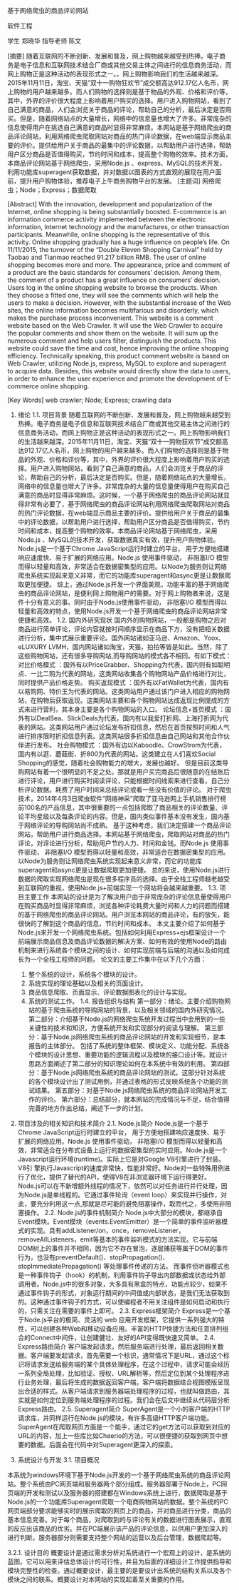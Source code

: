 基于网络爬虫的商品评论网站

软件工程

学生  郑晓华   指导老师  陈文


[摘要]  随着互联网的不断创新、发展和普及，网上购物越来越受到热捧。电子商务是电子信息和互联网技术结合厂商或其他交易主体之间进行的信息商务活动，而网上购物正是这种活动的表现形式之一。。网上购物影响我们的生活越来越深。2015年11月11日，淘宝、天猫“双十一购物狂欢节”成交额高达912.17亿人名币，网上购物的用户越来越多。而人们购物的选择则是基于物品的外观、价格和评价等，其中，外界的评价很大程度上影响着用户购买的选择。用户进入购物网站，看到了自己满意的商品，人们会浏览关于商品的评论，帮助自己的分析，最后决定是否购买。但是，随着网络站点的大量增长，网络中的信息量也增大了许多。非常庞杂的信息使得用户在挑选自己满意的商品时显得非常麻烦。本网站是基于网络爬虫的商品评论网站，利用网络爬虫爬取网站对商品的热门评论数据，在web端显示商品主要的评价。提供给用户关于商品的最集中的评论数据，以帮助用户进行选择，帮助用户区分商品是否值得购买，节约时间和成本，提高整个购物的效率。技术方面，本商品评论网站基于网络爬虫，采用Node.js 、express、MySQL的技术开发，利用功能库superagent获取数据，并对数据以图表的方式直观的展现在用户面前，提升用户购物体验，推荐电子上午商务购物平台的发展。
[主题词]  网络爬虫；Node；Express；数据爬取

[Abstract]  With the innovation, development and popularization of the Internet, online shopping is being substantially boosted. E-commerce is an information commerce activity implemented between the electronic information, Internet technology and the manufactures, or other transaction participants. Meanwhile, online shopping is the representative of this activity. Online shopping gradually has a huge influence on people’s life. On 11/11/2015, the turnover of the “Double Eleven Shopping Carnival” held by Taobao and Tianmao reached 91.217 billion RMB. The user of online shopping becomes more and more. The appearance, price and comment of a product are the basic standards for consumers’ decision. Among them, the comment of a product has a great influence on consumers’ decision. Users log in the online shopping website to browse the products. When they choose a fitted one, they will see the comments which will help the users to make a decision. However, with the substantial increase of the Web sites, the online information becomes multifarious and disorderly, which makes the purchase process inconvenient. This website is a comment website based on the Web Crawler. It will use the Web Crawler to acquire the popular comments and show them on the website. It will sum up the numerous comment and help users filter, distinguish the products. This website could save the time and cost, hence improving the online shopping efficiency. Technically speaking, this product comment website is based on Web Crawler, utilizing Node.js, express, MySQL to explore and superagent to acquire data. Besides, this website would directly show the data to users, in order to enhance the user experience and promote the development of E-commerce online shopping. 

[Key Words]  web crawler; Node; Express; crawling data

1.	绪论
1.1.	项目背景
	随着互联网的不断创新、发展和普及，网上购物越来越受到热捧。电子商务是电子信息和互联网技术结合厂商或其他交易主体之间进行的信息商务活动，而网上购物正是这种活动的表现形式之一。网上购物影响我们的生活越来越深。2015年11月11日，淘宝、天猫“双十一购物狂欢节”成交额高达912.17亿人名币，网上购物的用户越来越多。而人们购物的选择则是基于物品的外观、价格和评价等，其中，外界的评价很大程度上影响着用户购买的选择。用户进入购物网站，看到了自己满意的商品，人们会浏览关于商品的评论，帮助自己的分析，最后决定是否购买。但是，随着网络站点的大量增长，网络中的信息量也增大了许多。非常庞杂的大量的信息量使得用户在购买自己满意的商品时显得非常麻烦。这时候，一个基于网络爬虫的商品评论网站就显得非常有必要了，基于网络爬虫的商品评论网站利用网络爬虫爬取网站对商品的热门评论数据，在web端显示商品主要的评价。提供给用户关于商品的最集中的评论数据，以帮助用户进行选择，帮助用户区分商品是否值得购买，节约时间和成本，提高整个购物的效率。本商品评论网站基于网络爬虫，采用Node.js 、MySQL的技术开发，获取数据真实有效，提升用户购物体验。
	 Node.js是一个基于Chrome JavaScript运行时建立的平台， 用于方便地搭建响应速度快、易于扩展的网络应用。Node.js 使用事件驱动， 非阻塞I/O 模型而得以轻量和高效，非常适合在数据密集型的应用。以Node为服务则让网络爬虫系统实现起来意义非常，而它的功能库superagent和async更是让数据爬取更加便捷。
	综上，通过Node.js开发一个界面美观，功能丰富的基于网络爬虫的商品评论网站，是便利网上购物用户的需要。对于网上购物者来说，这是件十分有意义的事。同时由于Node.js使用事件驱动， 非阻塞I/O 模型而得以轻量和高效的特点，使用Node.js开发一个基于网络爬虫的商品评论网站非常便捷和高效。
1.2.	国内外研究现状
	国内外的购物网站，一般都是购物之后对商品进行简单评论，评论内容就按时间顺序显示在商品下方，没有把相关数据进行分析，集中式展示重要评论。国外网站诸如亚马逊、Amazon、Yoox、eLUXURY  LVMH，国内网站诸如淘宝，天猫，拍拍等皆是如此。当然，除了这些购物网站，还有很多导购网站,而导购网站的模式各不相同。有如下模式：
	对比价格模式 ：国外有以PriceGrabber、Shopping为代表，国内则有如聪明点、一比二购为代表的网站，这类网站收集各个购物网站产品价格进行对比，同时提供产品价格走势。
	购买返现模式 ：国外有以FatWallet为代表，国内有以易购网、特价王为代表的网站。这类网站用户通过该门户进入相应的购物网站，在购物后获取返现。这类网站主要和各个购物网站达成返现比例提成的方式来进行营利，其本身主要是各个购物网站的入口。
	论坛信息+首页模式 ：国外有以DealSea、SlickDeals为代表，国内有以我爱打折网、上海打折网为代表的网站。这类网站用户通过论坛发布折扣信息，然后在首页按照时间和人气进行排序限时折扣信息列表。这类网站很多折扣信息由自己网站和其他合作伙伴进行发布。
	社会购物模式 ：国外有边以Kaboodle、CrowStrom为代表，国内有以逛、蘑菇街、折800为代表的网站。这类建立在人们喜欢Social Shopping的感觉，随着社会购物能力的增大，发展也越好。
	但是目前这类导购网站有着一个很明显的不足之处。那就是用户买完商品后很随意的在结账后进行评论，用户进行购买时阅读评论，只能根据时间线索来进行查看，自己分析评论数据。耗费了用户时间来总结评论或看一些没有价值的评论。
	对于爬虫技术，2014年4月3日爬虫软件“网络神采”爬取了亚马逊网上手机销售排行榜前100名的产品信息，其中很重要的一点包括爬取了商品相关的评论数量、评论平均星级以及每条评论的内容。但是，国内类似事件基本没有发生，国内基于网络评论的导购网站尚不成熟。
	基于这种考虑，我们决定搭建一个商品评论网站，帮助用户进行商品选择。本网站基于网络爬虫，爬取网站对商品的热门评论，对评论进行分析，帮助用户节约人力、时间和金钱。而Node.js 使用事件驱动， 非阻塞I/O 模型而得以轻量和高效，非常适合在数据密集型的应用。以Node为服务则让网络爬虫系统实现起来意义非常，而它的功能库superagent和async更是让数据爬取更加便捷。
	总的来说，使用Node.js进行数据的爬取实现网络爬虫是现在很多程序员的选择。由于全栈工程师越老越受到互联网的重视，使用Node.js+前端实现一个网站将会越来越重要。
1.3.	项目主要工作
	本网站的设计是为了解决用户由于非常庞杂的评论信息量使得用户在购买商品时显得非常麻烦，浏览各种评论耗费大量时间和人力的问题而搭建的基于网络爬虫的商品评论网站。用户浏览本网站的商品评论，有的放矢，能很快的了解到这个商品的信息，节约时间和成本。
	本文主要介绍了如何基于Node.js来开发一个网络爬虫系统。包括如何利用Express+ejs框架设计一个前端展示商品信息及商品评论数据的解决方案、如何有效的使用Node的路由机制来进行系统各个模块之间的设计、如何实现前端与后端的沟通以及如何成长为一个全栈工程师的问题。
	论文的主要工作集中在以下几个方面：
	1)	整个系统的设计，系统各个模块的设计。
	2)	系统实现的理论基础以及相关的页面设计。
	3)	商品信息爬取、页面显示、评论数据图表化的设计与实现。
	4)	系统的测试工作。
1.4.	报告组织与结构
	第一部分：绪论。主要介绍购物网站的基于爬虫系统的导购网站的背景，以及相关领域的国内外研究情况。
	第二部分：介绍基于Node.js的网络爬虫系统开发过程当中会用到的一些关键性的技术和知识，方便系统开发和实现部分的阅读与理解。 
	第三部分：基于Node.js网络爬虫系统的商品评论网站的开发和实现细节，是本报告的主体部分。 包括了系统的整体框架、模块定义、功能分配、系统各个模块的设计思想、重要功能的逻辑流程以及模块的接口设计等。就设计思路方面阐述了第二部分的知识理论如何在本系统中有效的利用。
	第四部分：基于Node.js网络爬虫系统的商品评论网站的测试。这部分针对系统的各个模块设计出了测试用例，并通过表格的形式反映系统各个功能的测试结果。
	第五部分：对基于Node.js网络爬虫系统的商品评论网站开发工作的评价。
	第六部分：总结部分，就本网站的完成情况与不足，结合值得完善的地方作出总结，阐述下一步的计划。 
	 
2.	项目涉及的相关知识和技术简介
2.1.	Node.js简介
Node.js是一个基于Chrome JavaScript运行时建立的平台， 用于方便地搭建响应速度快、易于扩展的网络应用。Node.js 使用事件驱动， 非阻塞I/O 模型而得以轻量和高效，非常适合在分布式设备上运行的数据密集型的实时应用。Node.js是一个Javascript运行环境(runtime)。实际上它是对Google V8引擎进行了封装。V8引 擎执行Javascript的速度非常快，性能非常好。Node对一些特殊用例进行了优化，提供了替代的API，使得V8在非浏览器环境下运行得更好。Node.js可以在不新增额外线程的情况下，依然可以对任务进行并行处理，因为Node.js是单线程的。它通过事件轮询（event loop）来实现并行操作，对此，要充分利用这一点,那就是尽可能的避免阻塞操作，取而代之，多使用非阻塞操作。
2.2.	Node.js的事件机制简介
Node.js中大部分的模块，都继承自Event模块。Event模块（events.EventEmitter）是一个简单的事件监听器模式的实现。具有addListener/on，once，removeListener，removeAllListeners，emit等基本的事件监听模式的方法实现。它与前端DOM树上的事件并不相同，因为它不存在冒泡，逐层捕获等属于DOM的事件行为，也没有preventDefault()、stopPropagation()、 stopImmediatePropagation() 等处理事件传递的方法。
而事件侦听器模式也是一种事件钩子（hook）的机制，利用事件钩子导出内部数据或状态给外部调用者。Node.js中的很多对象，大多具有黑盒的特点，功能点较少，如果不通过事件钩子的形式，对象运行期间的中间值或内部状态，是我们无法获取到的。这种通过事件钩子的方式，可以使编程者不用关注组件是如何启动和执行的，只需关注在需要的事件上即可。
2.3.	Express框架简介
Express是一个基于Node.js平台的极简、灵活的 web 应用开发框架，它提供一系列强大的特性，可以创建各种Web和移动设备应用。丰富的HTTP快捷方法和任意排列组合的Connect中间件，让创建健壮、友好的API变得既快速又简单。
2.4.	Express路由简介
客户端发起请求，然后服务端进行处理，最后返回相关数据。客户端要发起请求，首先需要一个标识，通常情况下是URL，通过这个标识将请求发送给服务端的某个具体处理程序，在这个过程中，请求可能会经历一系列全局处理，比如验证、授权、URL解析等，然后定位到某个处理程序进行业务处理，最后将生成的数据返回客户端，客户端将数据结合视图模版呈现出合适的样式。从客户端请求到服务器端处理程序的过程，也就叫做路由，其实就是如何定位到服务端处理程序的过程。我们会在后文中继续从代码层分析Express路由。
2.5.	Superagent简介
SuperAgent是一个小的客户端的HTTP请求库，并同样运行在Node.js的模块，有许多高级HTTP客户端功能。SuperAgent在爬取网页方面是一个能手，通过它的get方法可以获取到对应的URL的内容，加上一些库比如Cheerio的方法，可以很便捷的获取到网页中想要的数据。后面会在代码中对Superagent更深入的探索。
 
3.	系统设计与开发
3.1.	项目概况

本系统为windows环境下基于Node.js开发的一个基于网络爬虫系统的商品评论网站。整个系统由PC网页端和服务器两个部分组成。服务器部署于Node上，PC网页端的开发和测试以及服务器的搭建都在Windows系统上进行，数据爬取是基于Node.js的一个功能库Superagent爬取一个电商购物网站的数据。整个系统的PC网页端部分要求能够实时的展示爬取的网页上的商品，并对商品进行分类，商品的基本信息完善。对于每个商品，对爬取到的与评论有关的数据进行图表展示，直观的反应出该商品的优劣。并在PC端展示该产品的评论信息，以供用户更加深入的进行判断。服务器部分则需要支持整个网站的运营以及后台管理，数据爬起等。

3.2.1.	设计目的
概要设计是通过需求分析对系统进行一个宏观上的设计，是系统的蓝图。它可以用来评估总体设计的可行性，并且为后面的详细设计工作提供指导和模块完整性的检查。通过概要设计，最主要的是要设计出系统的结构关系以及各个模块之间的联系。概要设计对本网站的实现起着至关重要的作用。
